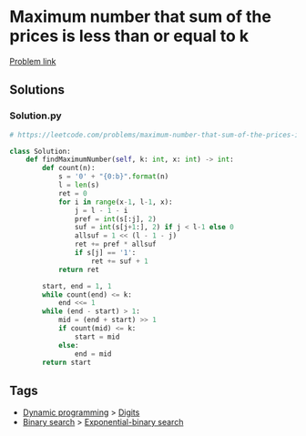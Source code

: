 # Maximum number that sum of the prices is less than or equal to k

[Problem link](https://leetcode.com/problems/maximum-number-that-sum-of-the-prices-is-less-than-or-equal-to-k/)

## Solutions


### Solution.py
```py
# https://leetcode.com/problems/maximum-number-that-sum-of-the-prices-is-less-than-or-equal-to-k/

class Solution:
    def findMaximumNumber(self, k: int, x: int) -> int:
        def count(n):
            s = '0' + "{0:b}".format(n)
            l = len(s)
            ret = 0
            for i in range(x-1, l-1, x):
                j = l - 1 - i
                pref = int(s[:j], 2)
                suf = int(s[j+1:], 2) if j < l-1 else 0
                allsuf = 1 << (l - 1 - j)
                ret += pref * allsuf
                if s[j] == '1':
                    ret += suf + 1
            return ret

        start, end = 1, 1
        while count(end) <= k:
            end <<= 1
        while (end - start) > 1:
            mid = (end + start) >> 1
            if count(mid) <= k:
                start = mid
            else:
                end = mid
        return start
```
## Tags

* [Dynamic programming](/README.md#Dynamic_programming) > [Digits](/README.md#Dynamic_programming-Digits)
* [Binary search](/README.md#Binary_search) > [Exponential-binary search](/README.md#Binary_search-Exponential_binary_search)
